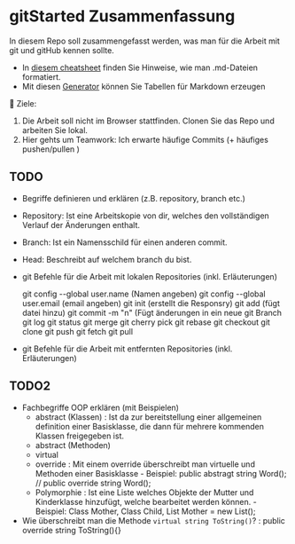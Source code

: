 # gitStarted Zusammenfassung
In diesem Repo soll zusammengefasst werden, was man für die Arbeit mit git und gitHub kennen sollte.
- In [diesem cheatsheet](https://github.com/adam-p/markdown-here/wiki/Markdown-Cheatsheet) finden Sie Hinweise, wie man .md-Dateien formatiert.
- Mit diesen [Generator](https://www.tablesgenerator.com/markdown_tables) können Sie Tabellen für Markdown erzeugen

:dart: Ziele:
1. Die Arbeit soll nicht im Browser stattfinden. Clonen Sie das Repo und arbeiten Sie lokal.
1. Hier gehts um Teamwork: Ich erwarte häufige Commits (+ häufiges pushen/pullen )

## TODO
- Begriffe definieren und erklären (z.B. repository, branch etc.)
- Repository: Ist eine Arbeitskopie von dir, welches den vollständigen Verlauf der Änderungen enthalt.
- Branch: Ist ein Namensschild für einen anderen commit.
- Head: Beschreibt auf welchem branch du bist. 

- git Befehle für die Arbeit mit lokalen Repositories (inkl. Erläuterungen)

	git config --global user.name (Namen angeben)
git config --global user.email (email angeben) git init (erstellt die Responsry) 
git add (fügt datei hinzu) git commit -m "n" 
(Fügt änderungen in ein neue git Branch git log git status git merge git cherry pick git rebase git checkout git clone git push git fetch git pull



- git Befehle für die Arbeit mit entfernten Repositories (inkl. Erläuterungen)

## TODO2
- Fachbegriffe OOP erklären (mit Beispielen)
  - abstract (Klassen) : Ist da zur bereitstellung einer allgemeinen definition einer Basisklasse, die dann für mehrere kommenden Klassen freigegeben ist.
  - abstract (Methoden)
  - virtual
  - override : Mit einem override überschreibt man virtuelle und Methoden einer Basisklasse - Beispiel: public abstragt string Word(); // public override string Word();
  - Polymorphie : Ist eine Liste welches Objekte der Mutter und Kinderklasse hinzufügt, welche bearbeitet werden können. - Beispiel: Class Mother, Class Child, List Mother = new List();
- Wie überschreibt man die Methode `virtual string ToString()`? : public override string ToString(){}



